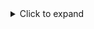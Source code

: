 <details>
<summary>Click to expand</summary>

This is the content of the collapsible section. You can include any Markdown-formatted text, lists, or code here.

</details>
